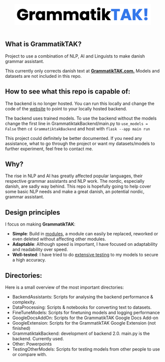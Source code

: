 <div align="center">
<br><br>
<img src="LogoText.png" alt="Logo">
<br><br>
</div>

## What is GrammatikTAK?

Project to use a combination of NLP, AI and Linguists to make danish grammar assistant.

This currently only corrects danish text at [**GrammatikTAK.com.**](https://www.grammatiktak.com) Models and datasets are not included in this repo.

## How to see what this repo is capable of:

The backend is no longer hosted. You can run this locally and change the code of the [website](https://github.com/Apros7/Apros7.github.io) to point to your locally hosted backend.

The backend uses trained models. To use the backend without the models change the first line in GrammatiktakBackend/main.py to ```use_models = False``` then ```cd GrammatiktakBackend``` and host with ```flask --app main run```

This project could definitely be better documented. If you need any assistance, what to go through the project or want my datasets/models to further experiment, feel free to contact me.

## Why?
The rise in NLP and AI has greatly affected popular languages, their respective grammar assistants and NLP work. The nordic, especially danish, are sadly way behind. This repo is hopefully going to help cover some basic NLP needs and make a great danish, an potential nordic, grammar assistant.

## Design principles
I focus on making **GrammatikTAK**:

- **Simple**: Build in [modules](https://github.com/Apros7/GrammatikTAK/tree/main/GrammatiktakBackend), a module can easily be replaced, reworked or even deleted without affecting other modules.
- **Adaptable**: Although speed is important, I have focused on adaptability and readability over speed.
- **Well-tested**: I have tried to do [extensive testing](https://github.com/Apros7/GrammatikTAK/tree/main/FineTuneModels) to my models to secure a high accuracy.


## Directories:

Here is a small overview of the most important directories:

* BackendAssistants: Scripts for analysing the backend performance & complexity.
* DataProcessing: Scripts & notebooks for converting text to datasets.
* FineTuneModels: Scripts for finetuning models and logging performance
* GoogleDocsAddOn: Scripts for the GrammatikTAK Google Docs Add-on
* GoogleExtension: Scripts for the GrammatikTAK Google Extension (not finished)
* GrammatiktakBackend: development of backend 2.0. main.py is the backend. Currently used.
* Other: Powerpoints
* TestingOtherModels: Scripts for testing models from other people to use or compare with.
